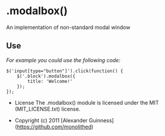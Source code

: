 # .modalbox()

An implementation of non-standard modal window

## Use
*For example you could use the following code:*

	$('input[type="button"]').click(function() {
		$('.block').modalbox({
			title: 'Welcome!'
		});
	});

* License
    The .modalbox() module is licensed under the MIT (MIT_LICENSE.txt) license.

* Copyright (c) 2011 [Alexander Guinness] (https://github.com/monolithed)
